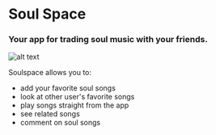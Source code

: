# Soul Space
### Your app for trading soul music with your friends.
![alt text](https://imgur.com/HVBDSDX)

Soulspace allows you to:
* add your favorite soul songs
* look at other user's favorite songs
* play songs straight from the app
* see related songs
* comment on soul songs
